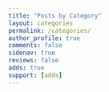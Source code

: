 ```yaml
---
title: "Posts by Category"
layout: categories
permalink: /categories/
author_profile: true
comments: false
sidenav: true
reviews: false
adds: true
support: [adds]
---
```

